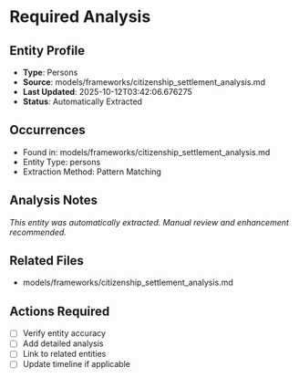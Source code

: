 # Required Analysis

## Entity Profile
- **Type**: Persons
- **Source**: models/frameworks/citizenship_settlement_analysis.md
- **Last Updated**: 2025-10-12T03:42:06.676275
- **Status**: Automatically Extracted

## Occurrences
- Found in: models/frameworks/citizenship_settlement_analysis.md
- Entity Type: persons
- Extraction Method: Pattern Matching

## Analysis Notes
*This entity was automatically extracted. Manual review and enhancement recommended.*

## Related Files
- models/frameworks/citizenship_settlement_analysis.md

## Actions Required
- [ ] Verify entity accuracy
- [ ] Add detailed analysis
- [ ] Link to related entities
- [ ] Update timeline if applicable

